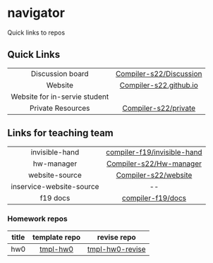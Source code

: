 # navigator

Quick links to repos

## Quick Links

|||
|:-:|:-:|
| Discussion board | [Compiler-s22/Discussion](https://github.com/compiler-f21/discussion) |
| Website | [Compiler-s22.github.io](https://compiler-s22.github.io) |
| Website for in-servie student |  |
| Private Resources | [Compiler-s22/private](https://github.com/Compiler-s22/private) |

## Links for teaching team

|||
|:-:|:-:|
| invisible-hand | [compiler-f19/invisible-hand](https://github.com/compiler-f19/invisible-hand) |
| hw-manager | [Compiler-s22/Hw-manager](https://github.com/compiler-s20/Hw-manager) |
| website-source | [Compiler-s22/website](https://github.com/compiler-f21/website) |
| inservice-website-source | -- |
| f19 docs | [compiler-f19/docs](https://github.com/compiler-f19/docs) |

### Homework repos

|title|template repo|revise repo|
|:-:|:-:|:-:|
|hw0|[tmpl-hw0](https://github.com/compiler-f21/tmpl-hw0)|[tmpl-hw0-revise](https://github.com/compiler-f21/tmpl-hw0-revise)|


